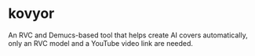 # kovyor
An RVC and Demucs-based tool that helps create AI covers automatically, only an RVC model and a YouTube video link are needed.
